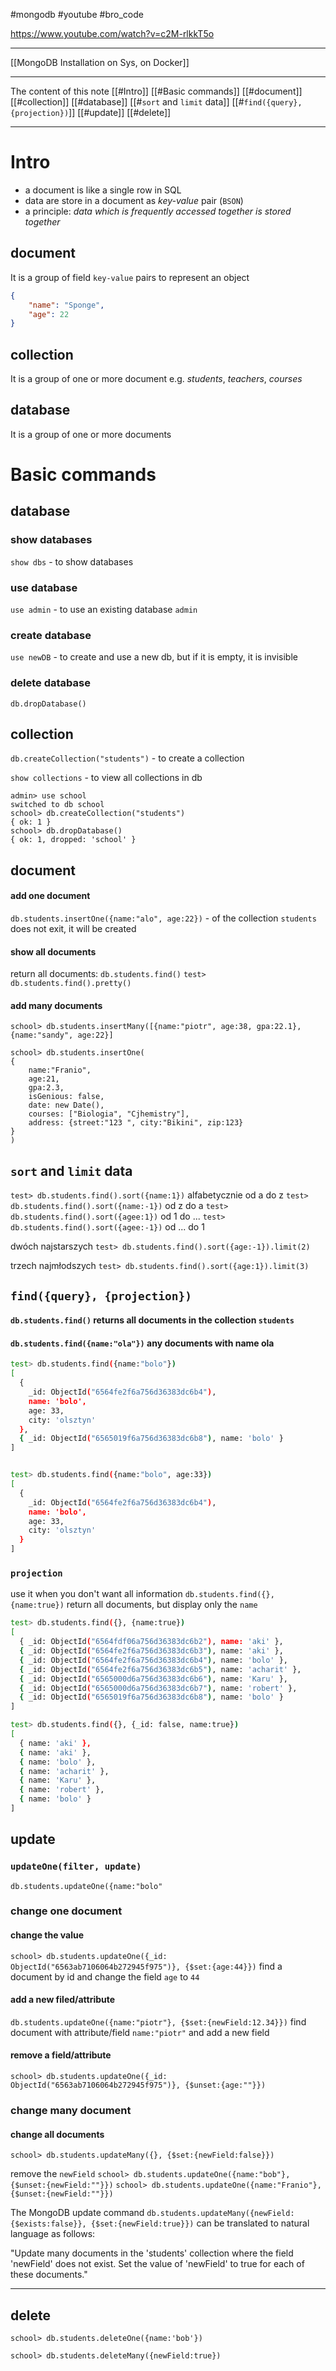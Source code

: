 #mongodb  #youtube #bro_code 

https://www.youtube.com/watch?v=c2M-rlkkT5o

----
[[MongoDB Installation on Sys, on Docker]]

--------
The content of this note
[[#Intro]]
[[#Basic commands]]
[[#document]]
[[#collection]]
[[#database]]
[[#`sort` and `limit` data]]
[[#`find({query}, {projection})`]]
[[#update]]
[[#delete]]




----
# Intro

- a document is like a single row  in SQL
-  data are store in a document as *key-value* pair (`BSON`)
- a principle: *data which is frequently accessed together is stored together*  

## document
It is a group of field `key-value` pairs to represent an object
```JSON
{
	"name": "Sponge",
	"age": 22
}
```

## collection
It is a group of one or more document
e.g. *students*, *teachers*, *courses*
## database
It is a group of one or more documents

# Basic commands

## database
### show databases
`show dbs` - to show databases

### use database
`use admin` - to use an existing database `admin`

### create database
`use newDB` - to create and use a new db, but if it is empty, it is invisible

### delete database
`db.dropDatabase()`

## collection
`db.createCollection("students")` - to create a collection

`show collections` - to view all collections in db

```mongosh
admin> use school
switched to db school
school> db.createCollection("students")
{ ok: 1 }
school> db.dropDatabase()
{ ok: 1, dropped: 'school' }
```


## document
#### add one document
`db.students.insertOne({name:"alo", age:22})` - of the collection `students` does not exit, it will be created

#### show all documents
return all documents:
`db.students.find()`
`test> db.students.find().pretty()`

#### add many documents
`school> db.students.insertMany([{name:"piotr", age:38, gpa:22.1}, {name:"sandy", age:22}]`

```
school> db.students.insertOne(
{ 
	name:"Franio", 
	age:21, 
	gpa:2.3, 
	isGenious: false, 
	date: new Date(), 
	courses: ["Biologia", "Cjhemistry"], 
	address: {street:"123 ", city:"Bikini", zip:123} 
}
)
```

## `sort` and `limit` data
`test> db.students.find().sort({name:1})` alfabetycznie od a do z
`test> db.students.find().sort({name:-1})` od z do a
`test> db.students.find().sort({agee:1})` od  1 do ...
`test> db.students.find().sort({agee:-1})` od ... do 1

dwóch najstarszych 
`test> db.students.find().sort({age:-1}).limit(2)`

trzech najmłodszych
`test> db.students.find().sort({age:1}).limit(3)`


## `find({query}, {projection})`

#### `db.students.find()` returns all documents in the collection `students`

#### `db.students.find({name:"ola"})` any documents with name ola
```bash
test> db.students.find({name:"bolo"})
[
  {
    _id: ObjectId("6564fe2f6a756d36383dc6b4"),
    name: 'bolo',
    age: 33,
    city: 'olsztyn'
  },
  { _id: ObjectId("6565019f6a756d36383dc6b8"), name: 'bolo' }
]
```

```bash

test> db.students.find({name:"bolo", age:33})
[
  {
    _id: ObjectId("6564fe2f6a756d36383dc6b4"),
    name: 'bolo',
    age: 33,
    city: 'olsztyn'
  }
]
```

### `projection`
use it when you don't want all information
`db.students.find({}, {name:true})` return all documents, but display only the `name`
```bash
test> db.students.find({}, {name:true})
[
  { _id: ObjectId("6564fdf06a756d36383dc6b2"), name: 'aki' },
  { _id: ObjectId("6564fe2f6a756d36383dc6b3"), name: 'aki' },
  { _id: ObjectId("6564fe2f6a756d36383dc6b4"), name: 'bolo' },
  { _id: ObjectId("6564fe2f6a756d36383dc6b5"), name: 'acharit' },
  { _id: ObjectId("6565000d6a756d36383dc6b6"), name: 'Karu' },
  { _id: ObjectId("6565000d6a756d36383dc6b7"), name: 'robert' },
  { _id: ObjectId("6565019f6a756d36383dc6b8"), name: 'bolo' }
]
```

```bash
test> db.students.find({}, {_id: false, name:true})
[
  { name: 'aki' },
  { name: 'aki' },
  { name: 'bolo' },
  { name: 'acharit' },
  { name: 'Karu' },
  { name: 'robert' },
  { name: 'bolo' }
]
```


## update 
### `updateOne(filter, update)`
`db.students.updateOne({name:"bolo"`

### change one document
#### change the value
`school> db.students.updateOne({_id: ObjectId("6563ab7106064b272945f975")}, {$set:{age:44}})` find a document by id and change the field `age` to `44`

#### add a new filed/attribute
`db.students.updateOne({name:"piotr"}, {$set:{newField:12.34}})`  find document with attribute/field `name:"piotr"` and add a new field


#### remove a field/attribute
`school> db.students.updateOne({_id: ObjectId("6563ab7106064b272945f975")}, {$unset:{age:""}})`


### change many document

#### change all documents
`school> db.students.updateMany({}, {$set:{newField:false}})`

remove the `newField`
`school> db.students.updateOne({name:"bob"}, {$unset:{newField:""}})`
`school> db.students.updateOne({name:"Franio"}, {$unset:{newField:""}})`


The MongoDB update command `db.students.updateMany({newField:{$exists:false}}, {$set:{newField:true}})` can be translated to natural language as follows:

"Update many documents in the 'students' collection where the field 'newField' does not exist. Set the value of 'newField' to true for each of these documents."


--------
## delete

`school> db.students.deleteOne({name:'bob'})`

`school> db.students.deleteMany({newField:true})`







